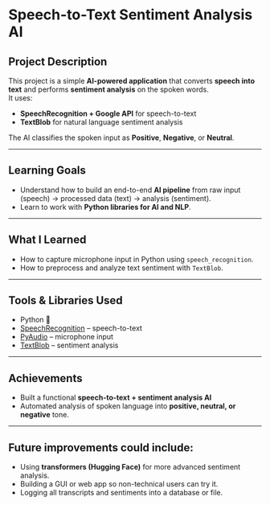 # Speech-to-Text Sentiment Analysis AI  

## Project Description  
This project is a simple **AI-powered application** that converts **speech into text** and performs **sentiment analysis** on the spoken words.  
It uses:  
- **SpeechRecognition + Google API** for speech-to-text  
- **TextBlob** for natural language sentiment analysis  

The AI classifies the spoken input as **Positive**, **Negative**, or **Neutral**.  

---

## Learning Goals  
- Understand how to build an end-to-end **AI pipeline** from raw input (speech) → processed data (text) → analysis (sentiment).  
- Learn to work with **Python libraries for AI and NLP**.  

---

## What I Learned  
- How to capture microphone input in Python using `speech_recognition`.  
- How to preprocess and analyze text sentiment with `TextBlob`.    

---

## Tools & Libraries Used  
- Python 🐍  
- [SpeechRecognition](https://pypi.org/project/SpeechRecognition/) – speech-to-text  
- [PyAudio](https://pypi.org/project/PyAudio/) – microphone input  
- [TextBlob](https://textblob.readthedocs.io/en/dev/) – sentiment analysis

---

## Achievements  
- Built a functional **speech-to-text + sentiment analysis AI**
- Automated analysis of spoken language into **positive, neutral, or negative** tone.  

---

## Future improvements could include:  
- Using **transformers (Hugging Face)** for more advanced sentiment analysis.  
- Building a GUI or web app so non-technical users can try it.  
- Logging all transcripts and sentiments into a database or file.  
